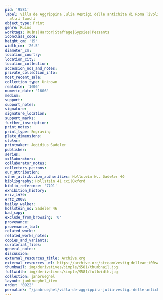 ```yaml
---
pid: '9581'
label: Villa de Aggrippina Julia Vestigi delle antichita di Roma Tivoli Pozzuolo et
  altri luochi
object_type: Print
genre: Ruins
worktags: Ruins|Harbor|Staffage|Gypsies|Peasants
iconclass_code:
height_cm: '15'
width_cm: '26.5'
diameter_cm:
location_country:
location_city:
location_collection:
accession_nos_and_notes:
private_collection_info:
most_recent_sale:
collection_type: Unknown
realdate: '1606'
numeric_date: '1606'
medium:
support:
support_notes:
signature:
signature_location:
support_marks:
further_inscription:
print_notes:
print_type: Engraving
plate_dimensions:
states:
printmaker: Aegidius Sadeler
publisher:
series:
collaborators:
collaborator_notes:
collectors_patrons:
our_attribution:
other_attribution_authorities: Hollstein No. Sadeler 46
bibliography: Hollstein 41 xxi|Oxford
biblio_reference: '7491'
exhibition_history:
ertz_1979:
ertz_2008:
bailey_walker:
hollstein_no: Sadeler 46
bad_copy:
exclude_from_browsing: '0'
provenance:
provenance_text:
related_works:
related_works_notes:
copies_and_variants:
curatorial_files:
general_notes:
discussion:
external_resources_title: Archive.org
external_resources_url: https://archive.org/stream/vestigidelleanti00sade
thumbnail: img/derivatives/simple/9581/thumbnail.jpg
fullwidth: img/derivatives/simple/9581/fullwidth.jpg
collection: janbrueghel
layout: janbrueghel_item
order: '0922'
permalink: "/janbrueghel/villa-de-aggrippina-julia-vestigi-delle-antichita-di-roma-tivoli-pozzuolo-et-altri-luochi"
---
```

